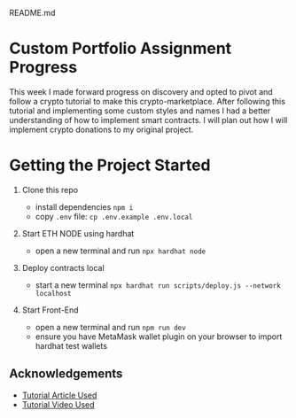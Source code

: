 README.md

# Custom Portfolio Assignment Progress

This week I made forward progress on discovery and opted to pivot and follow a crypto tutorial to make this crypto-marketplace. After following this tutorial and implementing some custom styles and names I had a better understanding of how to implement smart contracts. I will plan out how I will implement crypto donations to my original project.

# Getting the Project Started

1. Clone this repo

   - install dependencies `npm i`
   - copy `.env` file: `cp .env.example .env.local`

2. Start ETH NODE using hardhat

   - open a new terminal and run `npx hardhat node`

3. Deploy contracts local

   - start a new terminal `npx hardhat run scripts/deploy.js --network localhost`

4. Start Front-End
   - open a new terminal and run `npm run dev`
   - ensure you have MetaMask wallet plugin on your browser to import hardhat test wallets

## Acknowledgements

- [Tutorial Article Used](https://dev.to/dabit3/building-scalable-full-stack-apps-on-ethereum-with-polygon-2cfb)
- [Tutorial Video Used](https://www.youtube.com/watch?v=GKJBEEXUha0)

